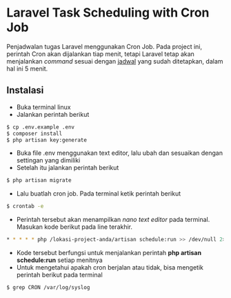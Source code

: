 # Laravel Task Scheduling with Cron Job
Penjadwalan tugas Laravel menggunakan Cron Job. Pada project ini, perintah Cron akan dijalankan tiap menit, tetapi Laravel tetap akan menjalankan _command_ sesuai dengan [jadwal](https://laravel.com/docs/5.5/scheduling#schedule-frequency-options) yang sudah ditetapkan, dalam hal ini 5 menit.

## Instalasi
* Buka terminal linux
* Jalankan perintah berikut
```bash
$ cp .env.example .env
$ composer install
$ php artisan key:generate
```
* Buka file .env menggunakan text editor, lalu ubah dan sesuaikan dengan settingan yang dimiliki
* Setelah itu jalankan perintah berikut
``` bash
$ php artisan migrate
```
* Lalu buatlah cron job. Pada terminal ketik perintah berikut
```bash
$ crontab -e
```
* Perintah tersebut akan menampilkan _nano text editor_ pada terminal. Masukan kode berikut pada line terakhir.
```bash
* * * * * php /lokasi-project-anda/artisan schedule:run >> /dev/null 2>&1
```
* Kode tersebut berfungsi untuk menjalankan perintah **php artisan schedule:run** setiap menitnya
* Untuk mengetahui apakah cron berjalan atau tidak, bisa mengetik perintah berikut pada terminal
```bash
$ grep CRON /var/log/syslog
